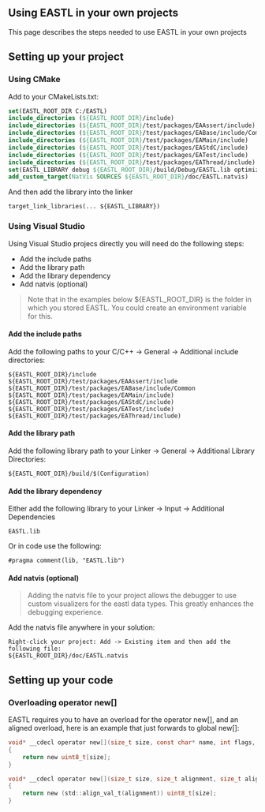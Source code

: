 ## Using EASTL in your own projects

This page describes the steps needed to use EASTL in your own projects

## Setting up your project

### Using CMake

Add to your CMakeLists.txt:

```cmake
set(EASTL_ROOT_DIR C:/EASTL)
include_directories (${EASTL_ROOT_DIR}/include)
include_directories (${EASTL_ROOT_DIR}/test/packages/EAAssert/include)
include_directories (${EASTL_ROOT_DIR}/test/packages/EABase/include/Common)
include_directories (${EASTL_ROOT_DIR}/test/packages/EAMain/include)
include_directories (${EASTL_ROOT_DIR}/test/packages/EAStdC/include)
include_directories (${EASTL_ROOT_DIR}/test/packages/EATest/include)
include_directories (${EASTL_ROOT_DIR}/test/packages/EAThread/include)
set(EASTL_LIBRARY debug ${EASTL_ROOT_DIR}/build/Debug/EASTL.lib optimized ${EASTL_ROOT_DIR}/build/Release/EASTL.lib)
add_custom_target(NatVis SOURCES ${EASTL_ROOT_DIR}/doc/EASTL.natvis)
```

And then add the library into the linker 

```
target_link_libraries(... ${EASTL_LIBRARY})
```

### Using Visual Studio

Using Visual Studio projecs directly you will need do the following steps:
- Add the include paths
- Add the library path
- Add the library dependency
- Add natvis (optional)

> Note that in the examples below ${EASTL_ROOT_DIR} is the folder in which you stored EASTL. You could create an environment variable for this.

#### Add the include paths

Add the following paths to your C/C++ -> General -> Additional include directories:
```
${EASTL_ROOT_DIR}/include
${EASTL_ROOT_DIR}/test/packages/EAAssert/include
${EASTL_ROOT_DIR}/test/packages/EABase/include/Common
${EASTL_ROOT_DIR}/test/packages/EAMain/include)
${EASTL_ROOT_DIR}/test/packages/EAStdC/include)
${EASTL_ROOT_DIR}/test/packages/EATest/include)
${EASTL_ROOT_DIR}/test/packages/EAThread/include)
```

#### Add the library path

Add the following library path to your Linker -> General -> Additional Library Directories:
```
${EASTL_ROOT_DIR}/build/$(Configuration)
```

#### Add the library dependency

Either add the following library to your Linker -> Input -> Additional Dependencies
```
EASTL.lib
```
Or in code use the following:
```
#pragma comment(lib, "EASTL.lib")
```

#### Add natvis (optional)

> Adding the natvis file to your project allows the debugger to use custom visualizers for the eastl data types. This greatly enhances the debugging experience.

Add the natvis file anywhere in your solution:

```
Right-click your project: Add -> Existing item and then add the following file:
${EASTL_ROOT_DIR}/doc/EASTL.natvis
```

## Setting up your code

### Overloading operator new[]

EASTL requires you to have an overload for the operator new[], and an aligned overload, here is an example that just forwards to global new[]:

```c
void* __cdecl operator new[](size_t size, const char* name, int flags, unsigned debugFlags, const char* file, int line)
{
	return new uint8_t[size];
}

void* __cdecl operator new[](size_t size, size_t alignment, size_t alignmentOffset, const char* pName, int flags, unsigned debugFlags, const char* file, int line)
{
	return new (std::align_val_t(alignment)) uint8_t[size];
}
```
